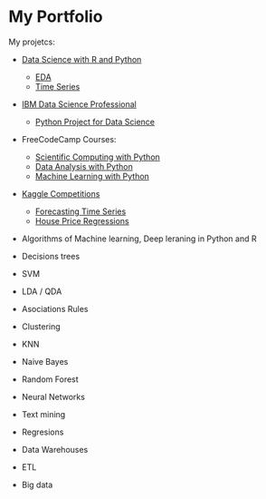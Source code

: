 # My Portfolio
My projetcs:
- [Data Science with R and Python](https://github.com/FacuJulia/Diploma-in-Data-Science-with-R-and-Python)
  * [EDA](https://github.com/FacuJulia/Diploma-in-Data-Science-with-R-and-Python/tree/main/Projects/Python/Python-Projects/EDA)
  * [Time Series](https://github.com/FacuJulia/Diploma-in-Data-Science-with-R-and-Python/tree/main/Projects/Python/Python-Projects/Time-Series)
  
- [IBM Data Science Professional](https://github.com/FacuJulia/IBM-Data-Science-Professional-Certificate)
  * [Python Project for Data Science](https://github.com/FacuJulia/IBM-Data-Science-Professional-Certificate/tree/main/Course%205)
  
- FreeCodeCamp Courses:
  * [Scientific Computing with Python](https://github.com/FacuJulia/Scientific-Computing-with-Python-Certification)
  * [Data Analysis with Python](https://github.com/FacuJulia/Data-Analysis-with-Python-Certification)
  * [Machine Learning with Python](https://github.com/FacuJulia/Machine-Learning-with-Python-Certification)
  
- [Kaggle Competitions](https://github.com/FacuJulia/Kaggle-competitions)
  * [Forecasting Time Series](https://github.com/FacuJulia/Kaggle-competitions/tree/main/Forecasting)
  * [House Price Regressions](https://github.com/FacuJulia/Kaggle-competitions/tree/main/House-Price)
  
- Algorithms of Machine learning, Deep leraning in Python and R
- Decisions trees
- SVM
- LDA / QDA
- Asociations Rules
- Clustering
- KNN
- Naive Bayes
- Random Forest
- Neural Networks
- Text mining
- Regresions
- Data Warehouses
- ETL
- Big data

